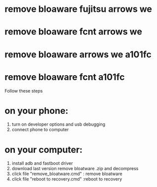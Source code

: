 # remove bloaware fujitsu arrows we 
# remove bloaware fcnt arrows we
# remove bloaware  arrows we a101fc
# remove bloaware fcnt a101fc
Follow these steps

# on your phone:
1. turn on developer options and usb debugging
2. connect phone to computer

# on your computer:
1. install adb and fastboot driver
2. download last version remove bloatware .zip and decompress 
3. click file "remove_bloatware.cmd" : remove bloatware
4. click file "reboot to recovery.cmd" :reboot to recovery 

